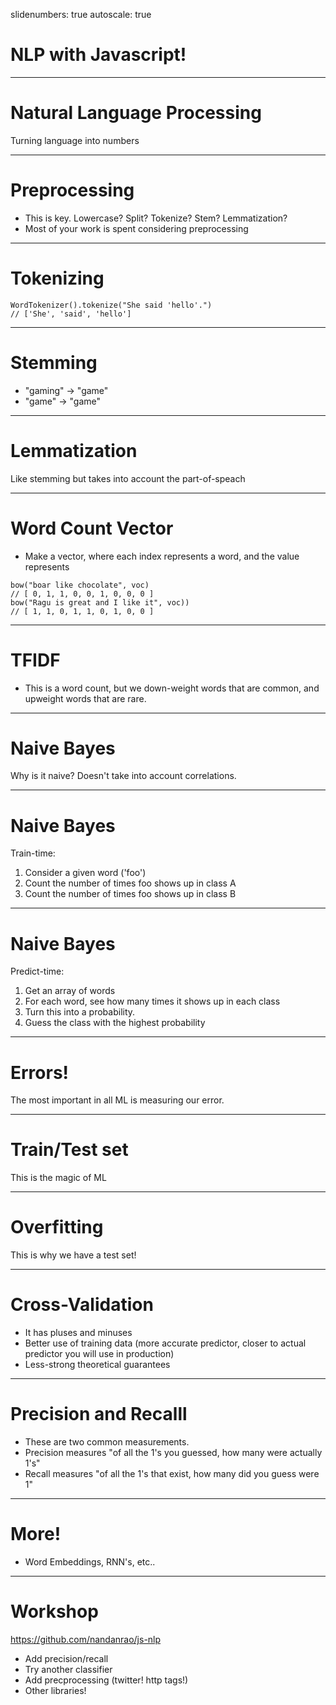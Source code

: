 slidenumbers: true
autoscale: true

# NLP with Javascript!

---

# Natural Language Processing

Turning language into numbers

---


# Preprocessing

* This is key. Lowercase? Split? Tokenize? Stem? Lemmatization?
* Most of your work is spent considering preprocessing

---


# Tokenizing


```{js}
WordTokenizer().tokenize("She said 'hello'.")
// ['She', 'said', 'hello']
```

---


# Stemming

* "gaming" -> "game"
* "game" -> "game"

---

# Lemmatization

Like stemming but takes into account the part-of-speach

---

# Word Count Vector

* Make a vector, where each index represents a word, and the value represents

```{js}
bow("boar like chocolate", voc)
// [ 0, 1, 1, 0, 0, 1, 0, 0, 0 ]
bow("Ragu is great and I like it", voc))
// [ 1, 1, 0, 1, 1, 0, 1, 0, 0 ]
```

---

# TFIDF

* This is a word count, but we down-weight words that are common, and upweight words that are rare.

---


# Naive Bayes

Why is it naive? Doesn't take into account correlations.

---

# Naive Bayes

Train-time:

1. Consider a given word ('foo')
2. Count the number of times foo shows up in class A
3. Count the number of times foo shows up in class B

---

# Naive Bayes

Predict-time:
1. Get an array of words
2. For each word, see how many times it shows up in each class
3. Turn this into a probability.
4. Guess the class with the highest probability

---

# Errors!

The most important in all ML is measuring our error.

---


# Train/Test set

This is the magic of ML

---


# Overfitting

This is why we have a test set!

---


# Cross-Validation

* It has pluses and minuses
* Better use of training data (more accurate predictor, closer to actual predictor you will use in production)
* Less-strong theoretical guarantees

---


# Precision and Recalll

* These are two common measurements.
* Precision measures "of all the 1's you guessed, how many were actually 1's"
* Recall measures "of all the 1's that exist, how many did you guess were 1"

---

# More!

* Word Embeddings, RNN's, etc..

---

# Workshop

https://github.com/nandanrao/js-nlp

* Add precision/recall
* Try another classifier
* Add precprocessing (twitter! http tags!)
* Other libraries!
